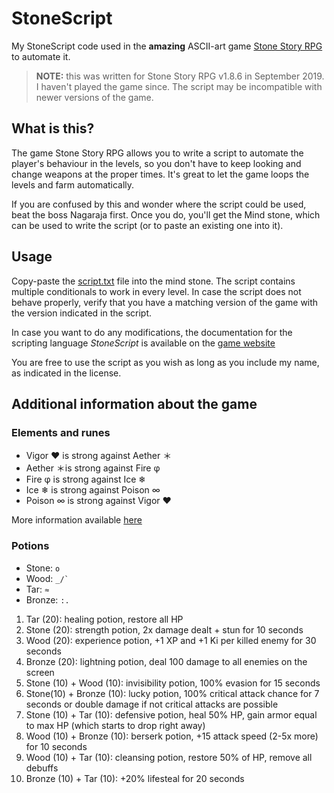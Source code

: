 StoneScript
===========

My StoneScript code used in the **amazing** ASCII-art game [Stone Story
RPG](https://store.steampowered.com/app/603390/Stone_Story_RPG/)
to automate it.

> **NOTE:** this was written for Stone Story RPG v1.8.6 in September 2019. I
> haven't played the game since. The script may be incompatible with newer
> versions of the game.


What is this?
----------------------------------------

The game Stone Story RPG allows you to write a script to automate the player's
behaviour in the levels, so you don't have to keep looking and change weapons
at the proper times. It's great to let the game loops the levels and farm
automatically.

If you are confused by this and wonder where the script could be used, beat
the boss Nagaraja first. Once you do, you'll get the Mind stone, which can
be used to write the script (or to paste an existing one into it).



Usage
----------------------------------------

Copy-paste the
[script.txt](https://raw.githubusercontent.com/TheMatjaz/StoneScript/master/script.txt)
file into the mind stone. The script contains multiple conditionals to work in
every level. In case the script does not behave properly, verify that you
have a matching version of the game with the version indicated in the script.

In case you want to do any modifications, the documentation for the
scripting language _StoneScript_ is available on the [game
website](http://stonestoryrpg.com/stonescript/help.txt)

You are free to use the script as you wish as long as you include my name,
as indicated in the license.



Additional information about the game
----------------------------------------

### Elements and runes

- Vigor ❤ is strong against Aether ＊
- Aether ＊is strong against Fire φ
- Fire φ is strong against Ice ❄
- Ice ❄ is strong against Poison ∞
- Poison ∞ is strong against Vigor ❤

More information available
[here](https://github.com/Tomotopieces/runestone-in-ssrpg/blob/master/README_EnglishVersion.md)


### Potions

- Stone: `o`
- Wood: `` _/` ``
- Tar: `≈`
- Bronze: `:.`


1.  Tar (20): healing potion, restore all HP
2.  Stone (20): strength potion, 2x damage dealt + stun for 10 seconds
3.  Wood (20): experience potion, +1 XP and +1 Ki per killed enemy for 30
    seconds
4.  Bronze (20): lightning potion, deal 100 damage to all enemies on the screen
5.  Stone (10) + Wood (10): invisibility potion, 100% evasion for 15 seconds
6.  Stone(10) + Bronze (10): lucky potion, 100% critical attack chance for 7
    seconds or double damage if not critical attacks are possible
7.  Stone (10) + Tar (10): defensive potion, heal 50% HP, gain armor equal to 
    max HP (which starts to drop right away)
8.  Wood (10) + Bronze (10): berserk potion, +15 attack speed (2-5x more) for
    10 seconds
9.  Wood (10) + Tar (10): cleansing potion, restore 50% of HP, remove all
    debuffs
10. Bronze (10) + Tar (10): +20% lifesteal for 20 seconds

